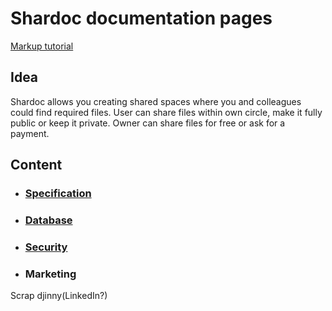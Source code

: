 # Shardoc documentation pages

[Markup tutorial](https://guides.github.com/features/mastering-markdown/)


## Idea
Shardoc allows you creating shared spaces 
where you and colleagues could find required
files.
User can share files within own circle,
 make it fully public or keep it private.
Owner can share files for free or ask for a payment.

## Content
* ### [Specification](https://github.com/shardoc/shardoc.github.io/blob/dev/pages/specification.md)
* ### [Database](https://github.com/shardoc/shardoc.github.io/blob/dev/pages/db.md)
* ### [Security](https://github.com/shardoc/shardoc.github.io/blob/dev/pages/security.md)
* ### Marketing
Scrap djinny(LinkedIn?)
